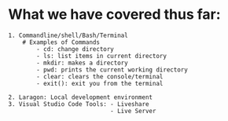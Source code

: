 # What we have covered thus far:
    1. Commandline/shell/Bash/Terminal
        # Examples of Commands
            - cd: change directory
            - ls: list items in current directory
            - mkdir: makes a directory
            - pwd: prints the current working directory
            - clear: clears the console/terminal
            - exit(): exit you from the terminal

    2. Laragon: Local development environment
    3. Visual Studio Code Tools: - Liveshare
                                 - Live Server